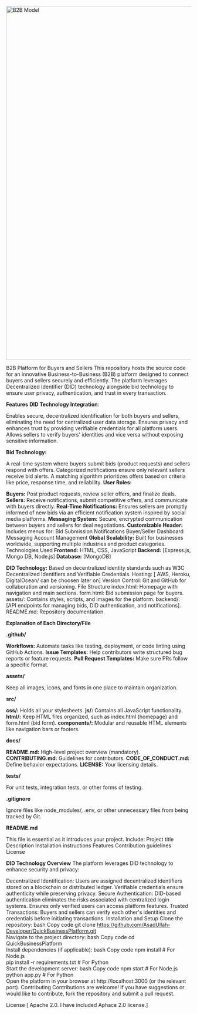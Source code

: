 <img width="960" alt="B2B Model" src="https://github.com/user-attachments/assets/62b78458-c317-4392-b34b-802fc5f8f20c" />


B2B Platform for Buyers and Sellers
This repository hosts the source code for an innovative Business-to-Business (B2B) platform designed to connect buyers and sellers securely and efficiently. The platform leverages Decentralized Identifier (DID) technology alongside bid technology to ensure user privacy, authentication, and trust in every transaction.

**Features**
**DID Technology Integration**:

Enables secure, decentralized identification for both buyers and sellers, eliminating the need for centralized user data storage.
Ensures privacy and enhances trust by providing verifiable credentials for all platform users.
Allows sellers to verify buyers' identities and vice versa without exposing sensitive information.


**Bid Technology:**

A real-time system where buyers submit bids (product requests) and sellers respond with offers.
Categorized notifications ensure only relevant sellers receive bid alerts.
A matching algorithm prioritizes offers based on criteria like price, response time, and reliability.
**User Roles:**

**Buyers:** Post product requests, review seller offers, and finalize deals.
**Sellers:** Receive notifications, submit competitive offers, and communicate with buyers directly.
**Real-Time Notifications:** Ensures sellers are promptly informed of new bids via an efficient notification system inspired by social media platforms.
**Messaging System:** Secure, encrypted communication between buyers and sellers for deal negotiations.
**Customizable Header:** Includes menus for:
Bid Submission
Notifications
Buyer/Seller Dashboard
Messaging
Account Management
**Global Scalability:** Built for businesses worldwide, supporting multiple industries and product categories.
Technologies Used
**Frontend:** HTML, CSS, JavaScript
**Backend:** [Express.js, Mongo DB,  Node.js]
**Database:** [MongoDB]

**DID Technology:** Based on decentralized identity standards such as W3C Decentralized Identifiers and Verifiable Credentials.
Hosting: [ AWS, Heroku, DigitalOcean/ can be choosen later on]
Version Control: Git and GitHub for collaboration and versioning.
File Structure
index.html: Homepage with navigation and main sections.
form.html: Bid submission page for buyers.
assets/: Contains styles, scripts, and images for the platform.
backend/: [API endpoints for managing bids, DID authentication, and notifications].
README.md: Repository documentation.

**Explanation of Each Directory/File**

**.github/**

**Workflows:** Automate tasks like testing, deployment, or code linting using GitHub Actions.
**Issue Templates:** Help contributors write structured bug reports or feature requests.
**Pull Request Templates:** Make sure PRs follow a specific format.


**assets/**

Keep all images, icons, and fonts in one place to maintain organization.


**src/**

**css/:** Holds all your stylesheets.
**js/:** Contains all JavaScript functionality.
**html/:** Keep HTML files organized, such as index.html (homepage) and form.html (bid form).
**components/:** Modular and reusable HTML elements like navigation bars or footers.


**docs/**

**README.md:** High-level project overview (mandatory).
**CONTRIBUTING.md:** Guidelines for contributors.
**CODE_OF_CONDUCT.md:** Define behavior expectations.
**LICENSE:** Your licensing details.


**tests/**

For unit tests, integration tests, or other forms of testing.


**.gitignore**

Ignore files like node_modules/, .env, or other unnecessary files from being tracked by Git.


**README.md**

This file is essential as it introduces your project. Include:
Project title
Description
Installation instructions
Features
Contribution guidelines
License




**DID Technology Overview**
The platform leverages DID technology to enhance security and privacy:

Decentralized Identification:
Users are assigned decentralized identifiers stored on a blockchain or distributed ledger.
Verifiable credentials ensure authenticity while preserving privacy.
Secure Authentication:
DID-based authentication eliminates the risks associated with centralized login systems.
Ensures only verified users can access platform features.
Trusted Transactions:
Buyers and sellers can verify each other's identities and credentials before initiating transactions.
Installation and Setup
Clone the repository:
bash
Copy code
git clone https://github.com/AsadUllah-Developer/QuickBusinessPlatform.git  
Navigate to the project directory:
bash
Copy code
cd QuickBusinessPlatform   
Install dependencies (if applicable):
bash
Copy code
npm install  # For Node.js  
pip install -r requirements.txt  # For Python  
Start the development server:
bash
Copy code
npm start  # For Node.js  
python app.py  # For Python  
Open the platform in your browser at http://localhost:3000 (or the relevant port).
Contributing
Contributions are welcome! If you have suggestions or would like to contribute, fork the repository and submit a pull request.

License
[ Apache 2.0. I have included Aphace 2.0 license.]


